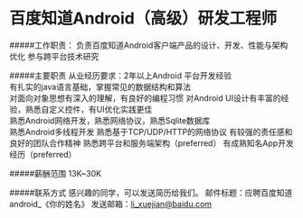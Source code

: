 百度知道Android（高级）研发工程师
==========  

#####工作职责：
负责百度知道Android客户端产品的设计、开发、性能与架构优化
参与跨平台技术研究

#####主要职责
从业经历要求：2年以上Android 平台开发经验        
有扎实的java语言基础，掌握常见的数据结构和算法    
对面向对象思想有深入的理解，有良好的编程习惯
对Android UI设计有丰富的经验，熟悉自定义控件，有UI优化实践更佳     
熟悉Android网络开发，熟悉网络协议，熟悉Sqlite数据库       
熟悉Android多线程开发
熟悉基于TCP/UDP/HTTP的网络协议 
有较强的责任感和良好的团队合作精神
熟悉跨平台和服务端架构（preferred）
有成熟知名App开发经历（preferred） 

#####薪酬范围
13K~30K

#####联系方式
感兴趣的同学，可以发送简历给我们。
邮件标题：应聘百度知道android_《你的姓名》
发送邮箱：li_xuejian@baidu.com